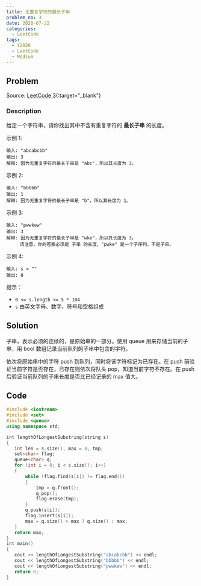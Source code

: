 ```yaml
---
title: 无重复字符的最长子串
problem_no: 3
date: 2020-07-22
categories:
  - LeetCode
tags:
  - Y2020
  - LeetCode
  - Medium
---
```


<!-- more -->

## Problem

Source: [LeetCode 3](https://leetcode-cn.com/problems/longest-substring-without-repeating-characters/){:target="_blank"}

### Description

给定一个字符串，请你找出其中不含有重复字符的 **最长子串** 的长度。

示例 1:

```text
输入: "abcabcbb"
输出: 3
解释: 因为无重复字符的最长子串是 "abc"，所以其长度为 3。
```

示例 2:

```text
输入: "bbbbb"
输出: 1
解释: 因为无重复字符的最长子串是 "b"，所以其长度为 1。
```

示例 3:

```text
输入: "pwwkew"
输出: 3
解释: 因为无重复字符的最长子串是 "wke"，所以其长度为 3。
     请注意，你的答案必须是 子串 的长度，"pwke" 是一个子序列，不是子串。
```

示例 4:

```text
输入: s = ""
输出: 0
```

提示：

- `0 <= s.length <= 5 * 104`
- `s` 由英文字母、数字、符号和空格组成

## Solution

子串，表示必须的连续的，是原始串的一部分。使用 queue 用来存储当前的子串，用 bool 数组记录当前队列的子串中包含的字符。

依次将原始串中的字符 push 到队列，同时将该字符标记为已存在。在 push 前验证当前字符是否存在，已存在则依次将队头 pop，知道当前字符不存在。在 push 后验证当前队列的子串长度是否比已经记录的 max 值大。

## Code

 ```cpp
#include <iostream>
#include <set>
#include <queue>
using namespace std;

int lengthOfLongestSubstring(string s)
{
    int len = s.size(), max = 0, tmp;
    set<char> flag;
    queue<char> q;
    for (int i = 0; i < s.size(); i++)
    {
        while (flag.find(s[i]) != flag.end())
        {
            tmp = q.front();
            q.pop();
            flag.erase(tmp);
        }
        q.push(s[i]);
        flag.insert(s[i]);
        max = q.size() > max ? q.size() : max;
    }
    return max;
}
int main()
{
    cout << lengthOfLongestSubstring("abcabcbb") << endl;
    cout << lengthOfLongestSubstring("bbbbb") << endl;
    cout << lengthOfLongestSubstring("pwwkew") << endl;
    return 0;
}
```
